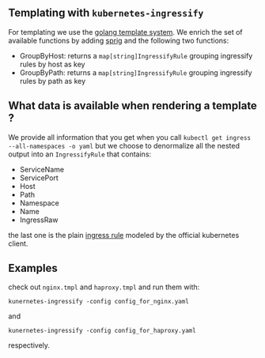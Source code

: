 ## Templating with `kubernetes-ingressify` 

For templating we use the [golang template system](https://golang.org/pkg/text/template/). We enrich the set of available 
functions by adding [sprig](http://masterminds.github.io/sprig/) and the following two functions: 

- GroupByHost: returns a `map[string]IngressifyRule` grouping ingressify rules by host as key
- GroupByPath: returns a `map[string]IngressifyRule` grouping ingressify rules by path as key

## What data is available when rendering a template ?

We provide all information that you get when you call `kubectl get ingress --all-namespaces -o yaml` but we choose to 
denormalize all the nested output into an `IngressifyRule` that contains:

- ServiceName
- ServicePort
- Host 
- Path 
- Namespace
- Name 
- IngressRaw

the last one is the plain [ingress rule](https://godoc.org/k8s.io/api/extensions/v1beta1#Ingress) modeled by the 
official kubernetes client.

## Examples

check out `nginx.tmpl` and `haproxy.tmpl` and run them with:


`kunernetes-ingressify -config config_for_nginx.yaml` 

and
 
`kunernetes-ingressify -config config_for_haproxy.yaml`

respectively.